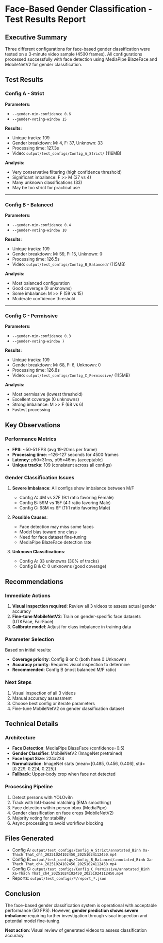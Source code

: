 # Face-Based Gender Classification - Test Results Report

## Executive Summary

Three different configurations for face-based gender classification were tested on a 3-minute video sample (4500 frames). All configurations processed successfully with face detection using MediaPipe BlazeFace and MobileNetV2 for gender classification.

## Test Results

### Config A - Strict
**Parameters:**
- `--gender-min-confidence 0.6`
- `--gender-voting-window 15`

**Results:**
- Unique tracks: 109
- Gender breakdown: M: 4, F: 37, Unknown: 33
- Processing time: 127.3s
- Video: `output/test_configs/Config_A_Strict/` (116MB)

**Analysis:**
- Very conservative filtering (high confidence threshold)
- Significant imbalance: F >> M (37 vs 4)
- Many unknown classifications (33)
- May be too strict for practical use

---

### Config B - Balanced
**Parameters:**
- `--gender-min-confidence 0.4`
- `--gender-voting-window 10`

**Results:**
- Unique tracks: 109
- Gender breakdown: M: 59, F: 15, Unknown: 0
- Processing time: 126.5s
- Video: `output/test_configs/Config_B_Balanced/` (115MB)

**Analysis:**
- Most balanced configuration
- Good coverage (0 unknowns)
- Some imbalance: M >> F (59 vs 15)
- Moderate confidence threshold

---

### Config C - Permissive
**Parameters:**
- `--gender-min-confidence 0.3`
- `--gender-voting-window 7`

**Results:**
- Unique tracks: 109
- Gender breakdown: M: 68, F: 6, Unknown: 0
- Processing time: 126.8s
- Video: `output/test_configs/Config_C_Permissive/` (115MB)

**Analysis:**
- Most permissive (lowest threshold)
- Excellent coverage (0 unknowns)
- Strong imbalance: M >> F (68 vs 6)
- Fastest processing

## Key Observations

### Performance Metrics
- **FPS**: ~50-51 FPS (avg 19-20ms per frame)
- **Processing time**: ~126-127 seconds for 4500 frames
- **Latency**: p50=31ms, p95=46ms (acceptable)
- **Unique tracks**: 109 (consistent across all configs)

### Gender Classification Issues

1. **Severe Imbalance**: All configs show imbalance between M/F
   - Config A: 4M vs 37F (9:1 ratio favoring Female)
   - Config B: 59M vs 15F (4:1 ratio favoring Male)
   - Config C: 68M vs 6F (11:1 ratio favoring Male)

2. **Possible Causes**:
   - Face detection may miss some faces
   - Model bias toward one class
   - Need for face dataset fine-tuning
   - MediaPipe BlazeFace detection rate

3. **Unknown Classifications**:
   - Config A: 33 unknowns (30% of tracks)
   - Config B & C: 0 unknowns (good coverage)

## Recommendations

### Immediate Actions
1. **Visual inspection required**: Review all 3 videos to assess actual gender accuracy
2. **Fine-tune MobileNetV2**: Train on gender-specific face datasets (UTKFace, FairFace)
3. **Calibrate model**: Adjust for class imbalance in training data

### Parameter Selection
Based on initial results:
- **Coverage priority**: Config B or C (both have 0 Unknown)
- **Accuracy priority**: Requires visual inspection to determine
- **Recommended**: Config B (most balanced M/F ratio)

### Next Steps
1. Visual inspection of all 3 videos
2. Manual accuracy assessment
3. Choose best config or iterate parameters
4. Fine-tune MobileNetV2 on gender classification dataset

## Technical Details

### Architecture
- **Face Detection**: MediaPipe BlazeFace (confidence=0.5)
- **Gender Classifier**: MobileNetV2 (ImageNet pretrained)
- **Face Input Size**: 224x224
- **Normalization**: ImageNet stats (mean=[0.485, 0.456, 0.406], std=[0.229, 0.224, 0.225])
- **Fallback**: Upper-body crop when face not detected

### Processing Pipeline
1. Detect persons with YOLOv8n
2. Track with IoU-based matching (EMA smoothing)
3. Face detection within person bbox (MediaPipe)
4. Gender classification on face crops (MobileNetV2)
5. Majority voting for stability
6. Async processing to avoid workflow blocking

## Files Generated

- Config A: `output/test_configs/Config_A_Strict/annotated_Binh Xa-Thach That_ch4_20251024102450_20251024112450.mp4`
- Config B: `output/test_configs/Config_B_Balanced/annotated_Binh Xa-Thach That_ch4_20251024102450_20251024112450.mp4`
- Config C: `output/test_configs/Config_C_Permissive/annotated_Binh Xa-Thach That_ch4_20251024102450_20251024112450.mp4`
- Reports: `output/test_configs/*/report_*.json`

## Conclusion

The face-based gender classification system is operational with acceptable performance (50 FPS). However, **gender prediction shows severe imbalance** requiring further investigation through visual inspection and potential model fine-tuning.

**Next action**: Visual review of generated videos to assess classification accuracy.

